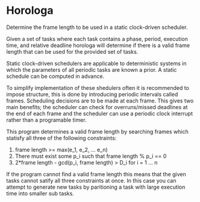 Horologa
=

Determine the frame length to be used in a static clock-driven scheduler. 

Given a set of tasks where each task contains a phase, period, execution time, and relative deadline horologa will determine if there is a valid frame length that can be used for the provided set of tasks. 

Static clock-driven schedulers are applicable to deterministic systems in which the parameters of all periodic tasks are known a prior. A static schedule can be computed in advance. 

To simplify implementation of these shedulers often it is recommended to impose structure, this is done by introducing periodic intervals called frames. Scheduling decisions are to be made at each frame. This gives two main benefits; the scheduler can check for overruns/missed deadlines at the end of each frame and the scheduler can use a periodic clock interrupt rather than a programable timer.

This program determines a valid frame length by searching frames which statisfy all three of the following constraints: 

1. frame length >= max(e_1, e_2, ... e_n)
2. There must exist some p_i such that frame length % p_i == 0
3. 2*frame length - gcd(p_i, frame length) > D_i for i = 1 ... n

If the program cannot find a valid frame length this means that the given tasks cannot satify all three constraints at once. In this case you can attempt to generate new tasks by paritioning a task with large execution time into smaller sub tasks.


